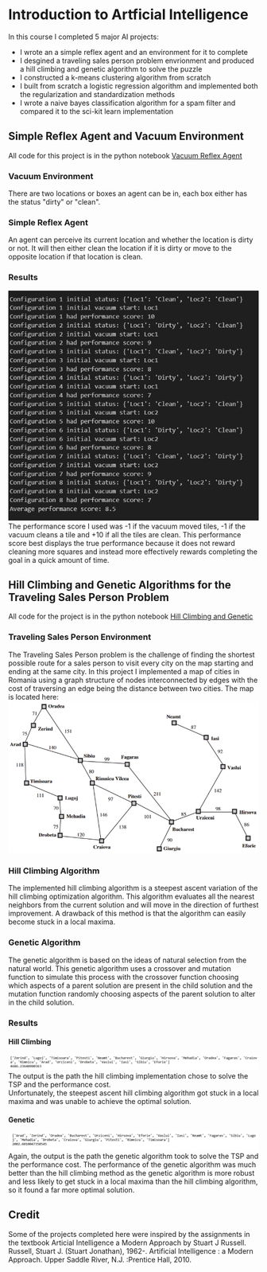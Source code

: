 # Introduction to Artficial Intelligence

In this course I completed 5 major AI projects:
* I wrote an a simple reflex agent and an environment for it to complete
* I desgined a traveling sales person problem envrionment and produced a hill climbing and genetic algorithm to solve the puzzle
* I constructed a k-means clustering algorithm from scratch
* I built from scratch a logistic regression algorithm and implemented both the regularization and standardization methods
* I wrote a naive bayes classification algorithm for a spam filter and compared it to the sci-kit learn implementation

## Simple Reflex Agent and Vacuum Environment
All code for this project is in the python notebook [Vacuum Reflex Agent](Vaccum_Reflex_Agent.ipynb)

### Vacuum Environment
There are two locations or boxes an agent can be in, each box either has the status "dirty" or "clean".

### Simple Reflex Agent
An agent can perceive its current location and whether the location is dirty or not. It will then either clean the location if it is dirty or move to the opposite location if that location is clean.

### Results
![Screenshot](VacuumReflexAgentResults.png) \
The performance score I used was -1 if the vacuum moved tiles, -1 if the vacuum cleans a tile and +10 if all the tiles are clean. This performance score best displays the true performance because it does not reward cleaning more squares and instead more effectively rewards completing the goal in a quick amount of time. 

## Hill Climbing and Genetic Algorithms for the Traveling Sales Person Problem
All code for the project is in the python notebook [Hill Climbing and Genetic](Hill_Climbing_And_Genetic_TSP.ipynb)

### Traveling Sales Person Environment
The Traveling Sales Person problem is the challenge of finding the shortest possible route for a sales person to visit every city on the map starting and ending at the same city. In this project I implemented a map of cities in Romania using a graph structure of nodes interconnected by edges with the cost of traversing an edge being the distance between two cities. The map is located here: \
![Screenshot](RomaniaMap.png)

### Hill Climbing Algorithm
The implemented hill climbing algorithm is a steepest ascent variation of the hill climbing optimization algorithm. This algorithm evaluates all the nearest neighbors from the current solution and will move in the direction of furthest improvement. A drawback of this method is that the algorithm can easily become stuck in a local maxima.

### Genetic Algorithm
The genetic algorithm is based on the ideas of natural selection from the natural world. This genetic algorithm uses a crossover and mutation function to simulate this process with the crossover function choosing which aspects of a parent solution are present in the child solution and the mutation function randomly choosing aspects of the parent solution to alter in the child solution.

### Results
#### Hill Climbing
![Screenshot](HillClimbingResults.png) \
The output is the path the hill climbing implementation chose to solve the TSP and the performance cost. \
Unfortunately, the steepest ascent hill climbing algorithm got stuck in a local maxima and was unable to achieve the optimal solution.

#### Genetic
![Screenshot](GeneticResults.png) \
Again, the output is the path the genetic algorithm took to solve the TSP and the performance cost. The performance of the genetic algorithm was much better than the hill climbing method as the genetic algorithm is more robust and less likely to get stuck in a local maxima than the hill climbing algorithm, so it found a far more optimal solution.

## Credit
Some of the projects completed here were inspired by the assignments in the textbook Articial Intelligence a Modern Approach by Stuart J Russell.
Russell, Stuart J. (Stuart Jonathan), 1962-. Artificial Intelligence : a Modern Approach. Upper Saddle River, N.J. :Prentice Hall, 2010.
